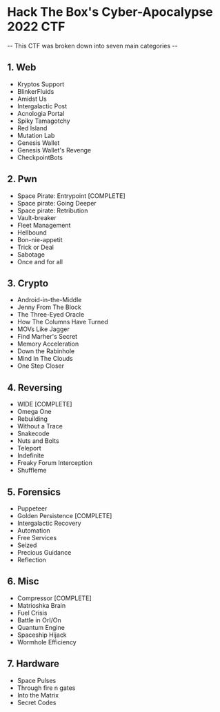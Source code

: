 # Hack The Box's Cyber-Apocalypse 2022 CTF

-- This CTF was broken down into seven main categories --

## 1. Web

- Kryptos Support
- BlinkerFluids
- Amidst Us
- Intergalactic Post
- Acnologia Portal
- Spiky Tamagotchy
- Red Island
- Mutation Lab
- Genesis Wallet
- Genesis Wallet's Revenge
- CheckpointBots

## 2. Pwn

- Space Pirate: Entrypoint [COMPLETE]
- Space pirate: Going Deeper
- Space pirate: Retribution
- Vault-breaker
- Fleet Management
- Hellbound
- Bon-nie-appetit
- Trick or Deal
- Sabotage
- Once and for all

## 3. Crypto

- Android-in-the-Middle
- Jenny From The Block
- The Three-Eyed Oracle
- How The Columns Have Turned
- MOVs Like Jagger
- Find Marher's Secret
- Memory Acceleration
- Down the Rabinhole
- Mind In The Clouds
- One Step Closer

## 4. Reversing

- WIDE [COMPLETE]
- Omega One
- Rebuilding
- Without a Trace
- Snakecode
- Nuts and Bolts
- Teleport
- Indefinite
- Freaky Forum Interception
- Shuffleme

## 5. Forensics

- Puppeteer
- Golden Persistence [COMPLETE]
- Intergalactic Recovery
- Automation
- Free Services
- Seized
- Precious Guidance
- Reflection

## 6. Misc

- Compressor [COMPLETE]
- Matrioshka Brain
- Fuel Crisis
- Battle in OrI/On
- Quantum Engine
- Spaceship Hijack
- Wormhole Efficiency

## 7. Hardware

- Space Pulses
- Through fire n gates
- Into the Matrix
- Secret Codes
